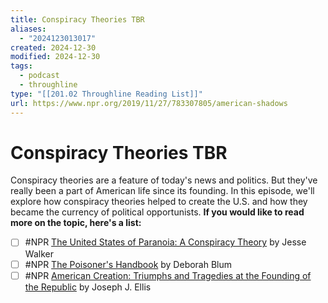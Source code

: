 ```yaml
---
title: Conspiracy Theories TBR
aliases:
  - "2024123013017"
created: 2024-12-30
modified: 2024-12-30
tags:
  - podcast
  - throughline
type: "[[201.02 Throughline Reading List]]"
url: https://www.npr.org/2019/11/27/783307805/american-shadows
---
```

# Conspiracy Theories TBR
Conspiracy theories are a feature of today's news and politics. But they've really been a part of American life since its founding. In this episode, we'll explore how conspiracy theories helped to create the U.S. and how they became the currency of political opportunists.
**If you would like to read more on the topic, here's a list:**

- [ ] #NPR [The United States of Paranoia: A Conspiracy Theory](https://www.goodreads.com/book/show/17331306-the-united-states-of-paranoia) by Jesse Walker
- [ ] #NPR [The Poisoner's Handbook](https://www.goodreads.com/book/show/7054123-the-poisoner-s-handbook?from_search=true) by Deborah Blum
- [ ] #NPR [American Creation: Triumphs and Tragedies at the Founding of the Republic](https://www.goodreads.com/book/show/196717.American_Creation) by Joseph J. Ellis

